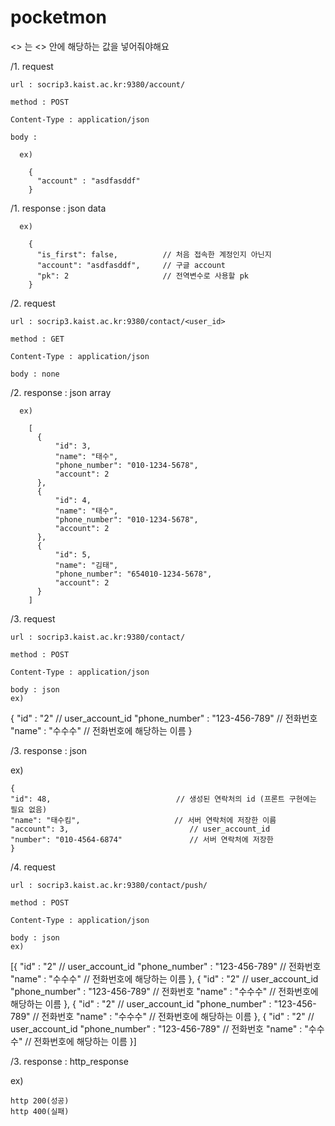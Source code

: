 # pocketmon

<> 는 <> 안에 해당하는 값을 넣어줘야해요

/1. request 

    url : socrip3.kaist.ac.kr:9380/account/

    method : POST

    Content-Type : application/json

    body : 

      ex)

        {
          "account" : "asdfasddf"
        }
        
/1. response :  json data

      ex)

        {
          "is_first": false,          // 처음 접속한 계정인지 아닌지
          "account": "asdfasddf",     // 구글 account
          "pk": 2                     // 전역변수로 사용할 pk
        }
  
  
/2. request

    url : socrip3.kaist.ac.kr:9380/contact/<user_id>

    method : GET

    Content-Type : application/json

    body : none
    

/2. response : json array


      ex)

        [
          {
              "id": 3,
              "name": "태수",
              "phone_number": "010-1234-5678",
              "account": 2
          },
          {
              "id": 4,
              "name": "태수",
              "phone_number": "010-1234-5678",
              "account": 2
          },
          {
              "id": 5,
              "name": "김태",
              "phone_number": "654010-1234-5678",
              "account": 2
          }
        ]
  
 /3. request

    url : socrip3.kaist.ac.kr:9380/contact/

    method : POST

    Content-Type : application/json

    body : json
    ex)

{
    "id" : "2"    // user_account_id
    "phone_number" : "123-456-789"    // 전화번호
    "name" : "수수수"                  // 전화번호에 해당하는 이름
}

    
/3. response :  json

  ex)

    {
    "id": 48,                            // 생성된 연락처의 id (프론트 구현에는 필요 없음)
    "name": "태수킴",                     // 서버 연락처에 저장한 이름
    "account": 3,                           // user_account_id
    "number": "010-4564-6874"               // 서버 연락처에 저장한 
    }

 /4. request

    url : socrip3.kaist.ac.kr:9380/contact/push/

    method : POST

    Content-Type : application/json

    body : json
    ex)

[{
    "id" : "2"    // user_account_id
    "phone_number" : "123-456-789"    // 전화번호
    "name" : "수수수"                  // 전화번호에 해당하는 이름
},
{
    "id" : "2"    // user_account_id
    "phone_number" : "123-456-789"    // 전화번호
    "name" : "수수수"                  // 전화번호에 해당하는 이름
},
{
    "id" : "2"    // user_account_id
    "phone_number" : "123-456-789"    // 전화번호
    "name" : "수수수"                  // 전화번호에 해당하는 이름
},
{
    "id" : "2"    // user_account_id
    "phone_number" : "123-456-789"    // 전화번호
    "name" : "수수수"                  // 전화번호에 해당하는 이름
}]

/3. response :  http_response

  ex)

    http 200(성공)
    http 400(실패)